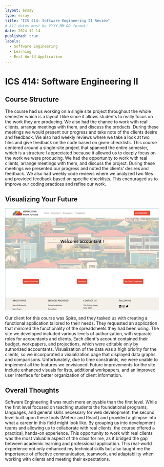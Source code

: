 ```yaml
---
layout: essay
type: essay
title: "ICS 414: Software Engineering II Review"
# All dates must be YYYY-MM-DD format!
date: 2024-12-14
published: true
labels:
  - Software Engineering
  - Learning
  - Real World Application
---
```


# ICS 414: Software Engineering II
## Course Structure
The course had us  working on a single site project throughout the whole semester which is a layout I like since it allows students to really focus on the work they are producing. We also had the chance to work with real clients, arrange meetings with them, and discuss the products. During these meetings we would present our progress and take note of the clients desire and feedback. We also had weekly reviews where we take a look at two files and give feedback on the code based on given checklists. 
This course centered around a single-site project that spanned the entire semester, which is a structure I appreciated because it allowed us to deeply focus on the work we were producing. We had the opportunity to work with real clients, arrange meetings with them, and discuss the project. During these meetings we presented our progress and noted the clients' desires and feedback. We also had weekly code reviews where we analyzed two files and provided feedback based on specific checklists. This encouraged us to improve our coding practices and refine our work.


## Visualizing Your Future
<img src="../img/visualising-your-future.png" width="800px">

Our client for this course was Spire, and they tasked us with creating a functional application tailored to their needs. They requested an application that mirrored the functionality of the spreadsheets they had been using. The site we developed included various levels of authorization, with separate roles for accountants and clients. Each client's account contained their budget, workpapers, and projections, which were editable only by authorized accountants.
Visualization of the data was a high priority for the clients, so we incorporated a visualization page that displayed data graphs and comparisons. Unfortunately, due to time constraints, we were unable to implement all the features we envisioned. Future improvements for the site include enhanced visuals for lists, additional workpapers, and an improved user interface for better organization of client information.

## Overall Thoughts
Software Engineering II was much more enjoyable than the first level. While the first level focused on teaching students the foundational programs, languages, and general skills necessary for web development, the second level built upon these tools (Meteor and React) and provided a glimpse into what a career in this field might look like. By grouping us into development teams and allowing us to collaborate with real clients, the course offered a practical, hands-on experience. This opportunity to work with real clients was the most valuable aspect of the class for me, as it bridged the gap between academic learning and professional application. This real-world experience not only enhanced my technical skills but also taught me the importance of effective communication, teamwork, and adaptability when working with clients and meeting their expectations.

